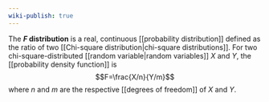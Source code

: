 ```yaml
---
wiki-publish: true
---
```

The **$F$ distribution** is a real, continuous [[probability distribution]] defined as the ratio of two [[Chi-square distribution|chi-square distributions]]. For two chi-square-distributed [[random variable|random variables]] $X$ and $Y$, the [[probability density function]] is
$$F=\frac{X/n}{Y/m}$$
where $n$ and $m$ are the respective [[degrees of freedom]] of $X$ and $Y$.